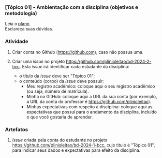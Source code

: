 ### [Tópico 01] - Ambientação com a disciplina (objetivos e metodologia)

Leia o [plano](../media/bd-2024-2-bcc-plano.pdf).<br>
Esclareça suas dúvidas.<br>

### Atividade 

1. Criar conta no Github (https://github.com), caso não possua uma. 

2. Criar uma _issue_ no projeto https://github.com/plinioleitao/bd-2024-2-bcc. Esta _issue_ irá identificar cada estudante da disciplina:
   - o título da _issue_ deve ser "Tópico 01";
   - o conteúdo (corpo) da _issue_ deve possuir:
     - Meu registro acadêmico: coloque aqui o seu registro acadêmico (ou seja, número de matrícula).
     - Minha no GitHub: coloque aqui a URL da sua conta (por exemplo, a URL da conta do professor é https://github.com/plinioleitao).
     - Minhas expectativas com respeito à disciplina: coloque aqui as expectativas que possui para o andamento da disciplina, incluido o que você gostaria de aprender.
   
### Artefatos

1. _Issue_ criada pela conta do estudante no projeto https://github.com/plinioleitao/bd-2024-1-bcc, cujo título é "Tópico 01", para indicar seus dados e expectativas para efeito da disciplina.
